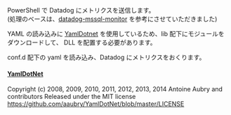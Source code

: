 PowerShell で Datadog にメトリクスを送信します。  
(処理のベースは、[datadog-mssql-monitor](https://github.com/moaikids/datadog-mssql-monitor) を参考にさせていただきました)

YAML の読み込みに [YamlDotnet](https://www.nuget.org/stats) を使用しているため、lib 配下にモジュールをダウンロードして、 DLL を配置する必要があります。

conf.d 配下の yaml を読み込み、Datadog にメトリクスをおくります。

#### [YamlDotNet](https://github.com/aaubry/YamlDotNet/)
Copyright (c) 2008, 2009, 2010, 2011, 2012, 2013, 2014 Antoine Aubry and contributors
Released under the MIT license
https://github.com/aaubry/YamlDotNet/blob/master/LICENSE
